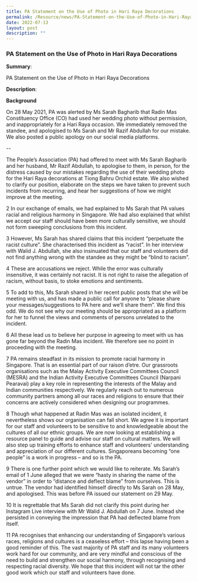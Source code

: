 ```yaml
---
title: PA Statement on the Use of Photo in Hari Raya Decorations
permalink: /Resource/news/PA-Statement-on-the-Use-of-Photo-in-Hari-Raya-Decorations/
date: 2022-07-13
layout: post
description: ""
---
```

### PA Statement on the Use of Photo in Hari Raya Decorations 

**Summary**: 

PA Statement on the Use of Photo in Hari Raya Decorations 


**Description**: 


**Background** 

On 28 May 2021, PA was alerted by Ms Sarah Bagharib that Radin Mas Constituency Office (CO) had used her wedding photo without permission, and inappropriately for a Hari Raya occasion. We immediately removed the standee, and apologised to Ms Sarah and Mr Razif Abdullah for our mistake. We also posted a public apology on our social media platforms.  

-- 

The People’s Association (PA) had offered to meet with Ms Sarah Bagharib and her husband, Mr Razif Abdullah, to apologise to them, in person, for the distress caused by our mistakes regarding the use of their wedding photo for the Hari Raya decorations at Tiong Bahru Orchid estate. We also wished to clarify our position, elaborate on the steps we have taken to prevent such incidents from recurring, and hear her suggestions of how we might improve at the meeting. 

2    In our exchange of emails, we had explained to Ms Sarah that PA values racial and religious harmony in Singapore.  We had also explained that whilst we accept our staff should have been more culturally sensitive, we should not form sweeping conclusions from this incident. 

3    However, Ms Sarah has shared claims that this incident “perpetuate the racist culture”. She characterised this incident as “racist”. In her interview with Walid J. Abdullah, she also insinuated that our staff and volunteers did not find anything wrong with the standee as they might be “blind to racism”.  

4    These are accusations we reject. While the error was culturally insensitive, it was certainly not racist. It is not right to raise the allegation of racism, without basis, to stoke emotions and sentiments.    

5    To add to this, Ms Sarah shared in her recent public posts that she will be meeting with us, and has made a public call for anyone to “please share your messages/suggestions to PA here and we’ll share them”.  We find this odd.  We do not see why our meeting should be appropriated as a platform for her to funnel the views and comments of persons unrelated to the incident.  

6    All these lead us to believe her purpose in agreeing to meet with us has gone far beyond the Radin Mas incident. We therefore see no point in proceeding with the meeting. 

7    PA remains steadfast in its mission to promote racial harmony in Singapore. That is an essential part of our raison d’etre. Our grassroots organisations such as the Malay Activity Executive Committees Council (MESRA) and the Indian Activity Executive Committees Council (Narpani Pearavai) play a key role in representing the interests of the Malay and Indian communities respectively. We regularly reach out to numerous community partners among all our races and religions to ensure that their concerns are actively considered when designing our programmes. 

8    Though what happened at Radin Mas was an isolated incident, it nevertheless shows our organisation can fall short.  We agree it is important for our staff and volunteers to be sensitive to and knowledgeable about the cultures of all our ethnic groups.  We are now looking at establishing a resource panel to guide and advise our staff on cultural matters. We will also step up training efforts to enhance staff and volunteers' understanding and appreciation of our different cultures. Singaporeans becoming “one people” is a work in progress – and so is the PA. 

9    There is one further point which we would like to reiterate. Ms Sarah’s email of 1 June alleged that we were “hasty in sharing the name of the vendor” in order to “distance and deflect blame” from ourselves.  This is untrue. The vendor had identified himself directly to Ms Sarah on 28 May, and apologised. This was before PA issued our statement on 29 May.  

10    It is regrettable that Ms Sarah did not clarify this point during her Instagram Live interview with Mr Walid J. Abdullah on 7 June. Instead she persisted in conveying the impression that PA had deflected blame from itself.  

11    PA recognises that enhancing our understanding of Singapore’s various races, religions and cultures is a ceaseless effort – this lapse having been a good reminder of this. The vast majority of PA staff and its many volunteers work hard for our community, and are very mindful and conscious of the need to build and strengthen our social harmony, through recognising and respecting racial diversity. We hope that this incident will not tar the other good work which our staff and volunteers have done.